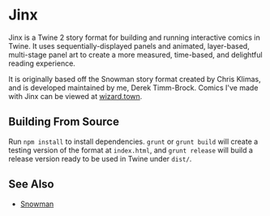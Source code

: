 # Jinx

Jinx is a Twine 2 story format for building and running interactive comics in Twine.  It uses sequentially-displayed panels and animated, layer-based, multi-stage panel art to create a more measured, time-based, and delightful reading experience.

It is originally based off the Snowman story format created by Chris Klimas, and is developed maintained by me, Derek Timm-Brock.  Comics I've made with Jinx can be viewed at [wizard.town](http://wizard.town).

## Building From Source

Run `npm install` to install dependencies. `grunt` or `grunt build` will create a testing version of the format at `index.html`, and `grunt release` will build a release version ready to be used in Twine under `dist/`.

## See Also

- [Snowman](https://github.com/videlais/snowman)
